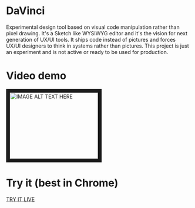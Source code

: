 # DaVinci
Experimental design tool based on visual code manipulation rather than pixel drawing. It's a Sketch like WYSIWYG editor and it's the vision for next generation of UX/UI tools. It ships code instead of pictures and forces UX/UI designers to think in systems rather than pictures. This project is just an experiment and is not active or ready to be used for production.

# Video demo 
<a href="https://www.youtube.com/watch?v=0XLawcV1x5U" target="_blank"><img src="http://img.youtube.com/vi/0XLawcV1x5U/0.jpg" 
alt="IMAGE ALT TEXT HERE" width="240" height="180" border="10" /></a>

# Try it (best in Chrome)
[TRY IT LIVE](http://veterinarian-camel-45233.netlify.com/)



